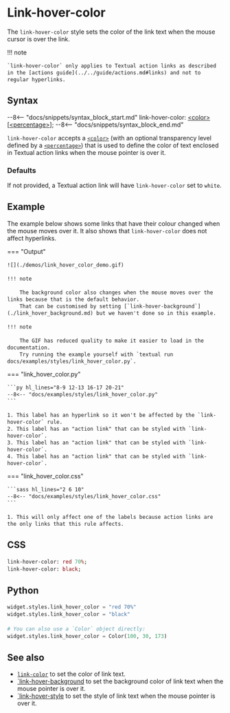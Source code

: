 # Link-hover-color

The `link-hover-color` style sets the color of the link text when the mouse cursor is over the link.

!!! note

    `link-hover-color` only applies to Textual action links as described in the [actions guide](../../guide/actions.md#links) and not to regular hyperlinks.

## Syntax

--8<-- "docs/snippets/syntax_block_start.md"
link-hover-color: <a href="../../css_types/color">&lt;color&gt;</a> [<a href="../../css_types/percentage">&lt;percentage&gt;</a>];
--8<-- "docs/snippets/syntax_block_end.md"

`link-hover-color` accepts a [`<color>`](../../../css_types/color) (with an optional transparency level defined by a [`<percentage>`](../../../css_types/percentage)) that is used to define the color of text enclosed in Textual action links when the mouse pointer is over it.

### Defaults

If not provided, a Textual action link will have `link-hover-color` set to `white`.

## Example

The example below shows some links that have their colour changed when the mouse moves over it.
It also shows that `link-hover-color` does not affect hyperlinks.

=== "Output"

    ![](./demos/link_hover_color_demo.gif)

    !!! note

        The background color also changes when the mouse moves over the links because that is the default behavior.
        That can be customised by setting [`link-hover-background`](./link_hover_background.md) but we haven't done so in this example.

    !!! note

        The GIF has reduced quality to make it easier to load in the documentation.
        Try running the example yourself with `textual run docs/examples/styles/link_hover_color.py`.

=== "link_hover_color.py"

    ```py hl_lines="8-9 12-13 16-17 20-21"
    --8<-- "docs/examples/styles/link_hover_color.py"
    ```

    1. This label has an hyperlink so it won't be affected by the `link-hover-color` rule.
    2. This label has an "action link" that can be styled with `link-hover-color`.
    3. This label has an "action link" that can be styled with `link-hover-color`.
    4. This label has an "action link" that can be styled with `link-hover-color`.

=== "link_hover_color.css"

    ```sass hl_lines="2 6 10"
    --8<-- "docs/examples/styles/link_hover_color.css"
    ```

    1. This will only affect one of the labels because action links are the only links that this rule affects.

## CSS

```sass
link-hover-color: red 70%;
link-hover-color: black;
```

## Python

```py
widget.styles.link_hover_color = "red 70%"
widget.styles.link_hover_color = "black"

# You can also use a `Color` object directly:
widget.styles.link_hover_color = Color(100, 30, 173)
```

## See also

 - [`link-color`](./link_color.md) to set the color of link text.
 - [`link-hover-background](./link_hover_background.md) to set the background color of link text when the mouse pointer is over it.
 - [`link-hover-style](./link_hover_style.md) to set the style of link text when the mouse pointer is over it.
